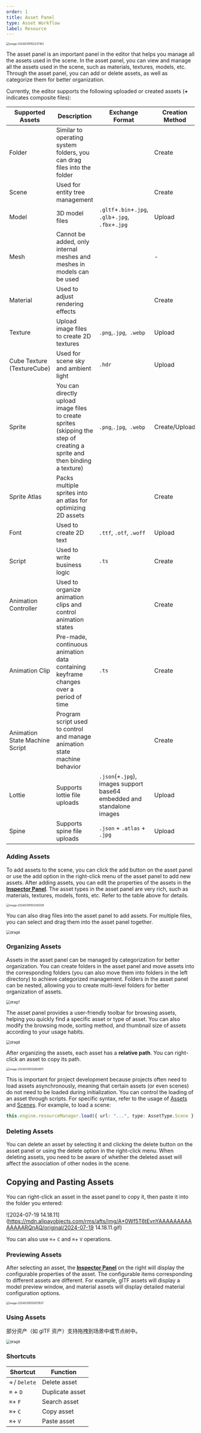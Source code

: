 ```yaml
---
order: 1
title: Asset Panel
type: Asset Workflow
label: Resource
---
```


<img src="https://gw.alipayobjects.com/zos/OasisHub/116f21cb-1cae-4492-92bb-4276173cae9b/image-20240319102237183.png" alt="image-20240319102237183" style="zoom:50%;" />

The asset panel is an important panel in the editor that helps you manage all the assets used in the scene. In the asset panel, you can view and manage all the assets used in the scene, such as materials, textures, models, etc. Through the asset panel, you can add or delete assets, as well as categorize them for better organization.

Currently, the editor supports the following uploaded or created assets (**+** indicates composite files):

| Supported Assets                                 | Description                                                    | Exchange Format                                       | Creation Method |
| ------------------------------------------------ | -------------------------------------------------------------- | ----------------------------------------------------- | ---------------- |
| Folder                                           | Similar to operating system folders, you can drag files into the folder |                                                     | Create           |
| Scene                                            | Used for entity tree management                                |                                                     | Create           |
| Model                                            | 3D model files                                                 | `.gltf`+`.bin`+`.jpg`, `.glb`+`.jpg`, `.fbx`+`.jpg`  | Upload           |
| Mesh                                             | Cannot be added, only internal meshes and meshes in models can be used |                                                     | -                |
| Material                                         | Used to adjust rendering effects                               |                                                     | Create           |
| Texture                                          | Upload image files to create 2D textures                       | `.png`,`.jpg`,` .webp`                               | Upload           |
| Cube Texture (TextureCube)                       | Used for scene sky and ambient light                           | `.hdr`                                               | Upload           |
| Sprite                                           | You can directly upload image files to create sprites (skipping the step of creating a sprite and then binding a texture) | `.png`,`.jpg`,` .webp`                               | Create/Upload    |
| Sprite Atlas                                     | Packs multiple sprites into an atlas for optimizing 2D assets  |                                                     | Create           |
| Font                                             | Used to create 2D text                                         | `.ttf`, `.otf`, `.woff`                              | Upload           |
| Script                                           | Used to write business logic                                   | `.ts`                                                | Create           |
| Animation Controller                             | Used to organize animation clips and control animation states  |                                                     | Create           |
| Animation Clip                                   | Pre-made, continuous animation data containing keyframe changes over a period of time | `.ts`                                                | Create           |
| Animation State Machine Script                   | Program script used to control and manage animation state machine behavior |                                                     | Create           |
| Lottie                                           | Supports lottie file uploads                                   | `.json`(+`.jpg`), images support base64 embedded and standalone images | Upload           |
| Spine                                            | Supports spine file uploads                                    | `.json` + `.atlas` + `.jpg`                          | Upload           |

### Adding Assets

To add assets to the scene, you can click the add button on the asset panel or use the add option in the right-click menu of the asset panel to add new assets. After adding assets, you can edit the properties of the assets in the **[Inspector Panel](/en/docs/interface/inspector)**. The asset types in the asset panel are very rich, such as materials, textures, models, fonts, etc. Refer to the table above for details.

<img src="https://gw.alipayobjects.com/zos/OasisHub/aec9a0de-98c4-47ce-bc4d-6a7a80decfc8/image-20240319103341208.png" alt="image-20240319103341208" style="zoom:50%;" />

You can also drag files into the asset panel to add assets. For multiple files, you can select and drag them into the asset panel together.

<img src="https://gw.alipayobjects.com/zos/OasisHub/dc4a06ee-c92a-4ee4-8062-11cd26cf3201/drag6.gif" alt="drag6" style="zoom:67%;" />

### Organizing Assets

Assets in the asset panel can be managed by categorization for better organization. You can create folders in the asset panel and move assets into the corresponding folders (you can also move them into folders in the left directory) to achieve categorized management. Folders in the asset panel can be nested, allowing you to create multi-level folders for better organization of assets.

<img src="https://gw.alipayobjects.com/zos/OasisHub/92fb2341-8f52-451b-a4fd-9ca577a1f480/drag7.gif" alt="drag7" style="zoom:67%;" />

The asset panel provides a user-friendly toolbar for browsing assets, helping you quickly find a specific asset or type of asset. You can also modify the browsing mode, sorting method, and thumbnail size of assets according to your usage habits.

<img src="https://gw.alipayobjects.com/zos/OasisHub/d1f0daff-a503-4e24-b3eb-8a86d8faa7a1/drag8.gif" alt="drag8" style="zoom:67%;" />

After organizing the assets, each asset has a **relative path**. You can right-click an asset to copy its path.

<img src="https://gw.alipayobjects.com/zos/OasisHub/8749922b-9989-47c2-ba42-85c122391c85/image-20240319132804611.png" alt="image-20240319132804611" style="zoom:50%;" />

This is important for project development because projects often need to load assets asynchronously, meaning that certain assets (or even scenes) do not need to be loaded during initialization. You can control the loading of an asset through scripts. For specific syntax, refer to the usage of [Assets](/en/docs/assets/load) and [Scenes](/en/docs/core/scene). For example, to load a scene:

```typescript
this.engine.resourceManager.load({ url: "...", type: AssetType.Scene });
```

### Deleting Assets

You can delete an asset by selecting it and clicking the delete button on the asset panel or using the delete option in the right-click menu. When deleting assets, you need to be aware of whether the deleted asset will affect the association of other nodes in the scene.

## Copying and Pasting Assets

You can right-click an asset in the asset panel to copy it, then paste it into the folder you entered:

![2024-07-19 14.18.11](https://mdn.alipayobjects.com/rms/afts/img/A*0Wf5T6tEvnYAAAAAAAAAAAAAARQnAQ/original/2024-07-19 14.18.11.gif)

You can also use `⌘`+ `C` and `⌘`+ `V` operations.

### Previewing Assets

After selecting an asset, the **[Inspector Panel](/en/docs/interface/inspector)** on the right will display the configurable properties of the asset. The configurable items corresponding to different assets are different. For example, glTF assets will display a model preview window, and material assets will display detailed material configuration options.

<img src="https://gw.alipayobjects.com/zos/OasisHub/e90ace3a-7b03-49cc-ad9a-e3aa51f17283/image-20240319120017637.png" alt="image-20240319120017637" style="zoom:50%;" />

### Using Assets

部分资产（如 glTF 资产）支持拖拽到场景中或节点树中。

<img src="https://gw.alipayobjects.com/zos/OasisHub/c710e1e4-2d73-4e76-a4fa-b03caa1f68bc/drag9.gif" alt="drag9" style="zoom:67%;" />

### Shortcuts

| Shortcut        | Function    |
| --------------- | ----------- |
| `⌫` / `Delete`  | Delete asset |
| `⌘` + `D`       | Duplicate asset |
| `⌘`+ `F`        | Search asset |
| `⌘`+ `C`        | Copy asset |
| `⌘`+ `V`        | Paste asset |
